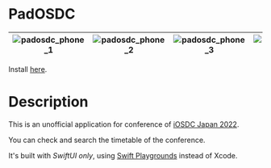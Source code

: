 # PadOSDC

|![padosdc_phone_1](https://user-images.githubusercontent.com/24838521/184555545-160d93de-aaf5-4cdc-ae51-02071a0cba8a.png)|![padosdc_phone_2](https://user-images.githubusercontent.com/24838521/184555547-75fa3a84-b040-4aa2-bee3-2155caa5d1ff.png)|![padosdc_phone_3](https://user-images.githubusercontent.com/24838521/184555548-bd6a0121-522f-4747-9157-5acf1b9f418a.png)|![padosdc_phone_4](https://user-images.githubusercontent.com/24838521/184555549-af3c82b4-9de1-46f1-9174-7cc5274173c2.png)|![padosdc_phone_7](https://user-images.githubusercontent.com/24838521/184555557-bafa23ec-fdeb-42d9-96ac-0d6fcbf94ede.png)|
|:---:|:---:|:---:|:---:|:---:|

Install [here](https://apps.apple.com/us/app/padosdc/id1637969392).

# Description

This is an unofficial application for conference of [iOSDC Japan 2022](https://iosdc.jp/2022/).

You can check and search the timetable of the conference.

It's built with *SwiftUI only*, using [Swift Playgrounds](https://www.apple.com/jp/swift/playgrounds/) instead of Xcode.

